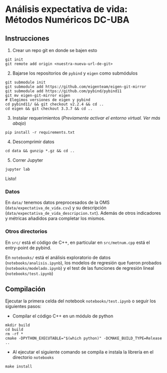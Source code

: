 # Análisis expectativa de vida: Métodos Numéricos DC-UBA

## Instrucciones

1. Crear un repo git en donde se bajen esto

```
git init
git remote add origin <nuestra-nueva-url-de-git>
```

2. Bajarse los repositorios de `pybind` y `eigen` como submódulos

```
git submodule init
git submodule add https://github.com/eigenteam/eigen-git-mirror
git submodule add https://github.com/pybind/pybind11
git mv eigen-git-mirror eigen
# Elegimos versiones de eigen y pybind
cd pybind11/ && git checkout v2.2.4 && cd ..
cd eigen && git checkout 3.3.7 && cd ..
```

3. Instalar requerimientos (*Previamente activar el entorno virtual. Ver  más abajo*)

```
pip install -r requirements.txt
```

4. Descomprimir datos

```
cd data && gunzip *.gz && cd ..
```

5. Correr Jupyter

```
jupyter lab
```

Listo!

### Datos

En `data/` tenemos datos preprocesados de la OMS (`data/expectativa_de_vida.csv`) y su descripción (`data/expectativa_de_vida_descripcion.txt`). Además de otros indicadores y métricas añadidos para completar los mismos.  

### Otros directorios

En `src/` está el código de C++, en particular en `src/metnum.cpp` está el entry-point de pybind.

En `notebooks/` está el análisis exploratorio de datos (`notebooks/analisis.ipynb`), los modelos de regresión que fueron probados 
(`notebooks/modelado.ipynb`) y el test de las funciones de regresión lineal (`notebooks/test.ipynb`)


## Compilación
Ejecutar la primera celda del notebook `notebooks/test.ipynb` o seguir los siguientes pasos:

- Compilar el código C++ en un módulo de python
```
mkdir build
cd build
rm -rf *
cmake -DPYTHON_EXECUTABLE="$(which python)" -DCMAKE_BUILD_TYPE=Release ..
```
- Al ejecutar el siguiente comando se compila e instala la librería en el directorio `notebooks`
```
make install
```
